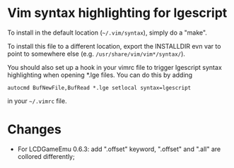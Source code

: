 Vim syntax highlighting for lgescript
=====================================

To install in the default location (`~/.vim/syntax`), simply do a "make".

To install this file to a different location, export the INSTALLDIR evn var to point to somewhere else (e.g. `/usr/share/vim/vim*/syntax/`).

You should also set up a hook in your vimrc file to trigger lgescript syntax highlighting when opening *.lge files. You can do this by adding
```viml
autocmd BufNewFile,BufRead *.lge setlocal syntax=lgescript
```
in your `~/.vimrc` file.

Changes
=======

* For LCDGameEmu 0.6.3: add ".offset" keyword, ".offset" and ".all" are collored differently;
